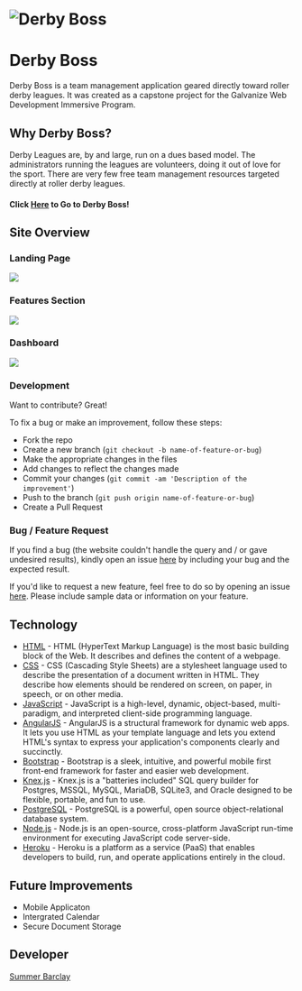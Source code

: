 # ![Derby Boss](http://i.imgur.com/5DPk4Tv.png)
# Derby Boss

Derby Boss is a team management application geared directly toward roller derby leagues. It was created as a capstone project for the Galvanize Web Development Immersive Program.

## Why Derby Boss?
Derby Leagues are, by and large, run on a dues based model. The administrators running the leagues are volunteers, doing it out of love for the sport. There are very few free team management resources targeted directly at roller derby leagues.


#### Click [Here](https://www.derbyboss.com) to Go to Derby Boss!

## Site Overview

### Landing Page
![](http://i.imgur.com/An9B9KF.png)

### Features Section
![](http://i.imgur.com/DAsv2Cn.png)

### Dashboard
![](http://i.imgur.com/3brFLyP.png)


### Development
Want to contribute? Great!

To fix a bug or make an improvement, follow these steps:

- Fork the repo
- Create a new branch (`git checkout -b name-of-feature-or-bug`)
- Make the appropriate changes in the files
- Add changes to reflect the changes made
- Commit your changes (`git commit -am 'Description of the improvement'`)
- Push to the branch (`git push origin name-of-feature-or-bug`)
- Create a Pull Request 

### Bug / Feature Request

If you find a bug (the website couldn't handle the query and / or gave undesired results), kindly open an issue [here](https://github.com/Mavyllos/Derby-Boss/issues/new) by including your bug and the expected result.

If you'd like to request a new feature, feel free to do so by opening an issue [here](https://github.com/Mavyllos/Derby-Boss/issues/new). Please include sample data or information on your feature.


## Technology 

- [HTML](https://developer.mozilla.org/en-US/docs/Web/HTML) - HTML (HyperText Markup Language) is the most basic building block of the Web. It describes and defines the content of a webpage. 
- [CSS](https://developer.mozilla.org/en-US/docs/Web/CSS) - CSS (Cascading Style Sheets) are a stylesheet language used to describe the presentation of a document written in HTML. They describe how elements should be rendered on screen, on paper, in speech, or on other media.
- [JavaScript](https://developer.mozilla.org/en-US/docs/Web/JavaScript) - JavaScript is a high-level, dynamic, object-based, multi-paradigm, and interpreted client-side programming language.
- [AngularJS](https://angularjs.org/) - AngularJS is a structural framework for dynamic web apps. It lets you use HTML as your template language and lets you extend HTML's syntax to express your application's components clearly and succinctly.
- [Bootstrap](http://getbootstrap.com/) - Bootstrap is a sleek, intuitive, and powerful mobile first front-end framework for faster and easier web development.
- [Knex.js](http://knexjs.org/) - Knex.js is a "batteries included" SQL query builder for Postgres, MSSQL, MySQL, MariaDB, SQLite3, and Oracle designed to be flexible, portable, and fun to use.
- [PostgreSQL](https://www.postgresql.org/) - PostgreSQL is a powerful, open source object-relational database system.
- [Node.js](https://nodejs.org/en/) - Node.js is an open-source, cross-platform JavaScript run-time environment for executing JavaScript code server-side. 
- [Heroku](https://www.heroku.com/) - Heroku is a platform as a service (PaaS) that enables developers to build, run, and operate applications entirely in the cloud.


## Future Improvements

* Mobile Applicaton 
* Intergrated Calendar 
* Secure Document Storage 


## Developer
[Summer Barclay ](https://github.com/Mavyllos)


